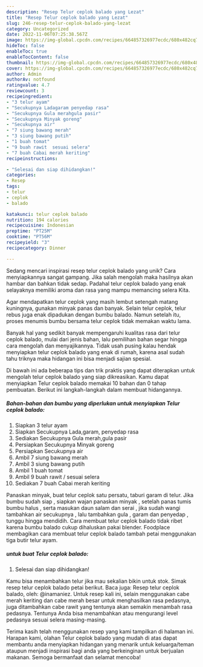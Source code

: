```yaml
---
description: "Resep Telur ceplok balado yang Lezat"
title: "Resep Telur ceplok balado yang Lezat"
slug: 246-resep-telur-ceplok-balado-yang-lezat
category: Uncategorized
date: 2022-11-06T07:25:38.567Z
image: https://img-global.cpcdn.com/recipes/664857326977ecdc/680x482cq70/telur-ceplok-balado-foto-resep-utama.jpg
hideToc: false
enableToc: true
enableTocContent: false
thumbnail: https://img-global.cpcdn.com/recipes/664857326977ecdc/680x482cq70/telur-ceplok-balado-foto-resep-utama.jpg
cover: https://img-global.cpcdn.com/recipes/664857326977ecdc/680x482cq70/telur-ceplok-balado-foto-resep-utama.jpg
author: Admin
authorAv: notfound
ratingvalue: 4.7
reviewcount: 3
recipeingredient:
- "3 telur ayam"
- "Secukupnya Ladagaram penyedap rasa"
- "Secukupnya Gula merahgula pasir"
- "Secukupnya Minyak goreng"
- "Secukupnya air"
- "7 siung bawang merah"
- "3 siung bawang putih"
- "1 buah tomat"
- "9 buah rawit  sesuai selera"
- "7 buah Cabai merah keriting"
recipeinstructions:

- "Selesai dan siap dihidangkan!"
categories:
- Resep
tags:
- telur
- ceplok
- balado

katakunci: telur ceplok balado 
nutrition: 194 calories
recipecuisine: Indonesian
preptime: "PT25M"
cooktime: "PT56M"
recipeyield: "3"
recipecategory: Dinner

---
```





Sedang mencari inspirasi resep telur ceplok balado yang unik? Cara menyiapkannya sangat gampang. Jika salah mengolah maka hasilnya akan hambar dan bahkan tidak sedap. Padahal telur ceplok balado yang enak selayaknya memiliki aroma dan rasa yang mampu memancing selera Kita.





Agar mendapatkan telur ceplok yang masih lembut setengah matang kuningnya, gunakan minyak panas dan banyak. Selain telur ceplok, telur rebus juga enak dipadukan dengan bumbu balado. Namun setelah itu, proses menumis bumbu bersama telur ceplok tidak memakan waktu lama.

Banyak hal yang sedikit banyak mempengaruhi kualitas rasa dari telur ceplok balado, mulai dari jenis bahan, lalu pemilihan bahan segar hingga cara mengolah dan menyajikannya. Tidak usah pusing kalau hendak menyiapkan telur ceplok balado yang enak di rumah, karena asal sudah tahu triknya maka hidangan ini bisa menjadi sajian spesial.






Di bawah ini ada beberapa tips dan trik praktis yang dapat diterapkan untuk mengolah telur ceplok balado yang siap dikreasikan. Kamu dapat menyiapkan Telur ceplok balado memakai 10 bahan dan 0 tahap pembuatan. Berikut ini langkah-langkah dalam membuat hidangannya.

<!--inarticleads1-->

##### Bahan-bahan dan bumbu yang diperlukan untuk menyiapkan Telur ceplok balado:

1. Siapkan 3 telur ayam
1. Siapkan Secukupnya Lada,garam, penyedap rasa
1. Sediakan Secukupnya Gula merah,gula pasir
1. Persiapkan Secukupnya Minyak goreng
1. Persiapkan Secukupnya air
1. Ambil 7 siung bawang merah
1. Ambil 3 siung bawang putih
1. Ambil 1 buah tomat
1. Ambil 9 buah rawit / sesuai selera
1. Sediakan 7 buah Cabai merah keriting


Panaskan minyak, buat telur ceplok satu persatu, taburi garam di telur. Jika bumbu sudah siap , siapkan wajan panaskan minyak , setelah panas tumis bumbu halus , serta masukan daun salam dan serai , jika sudah wangi tambahkan air secukupnya , lalu tambahkan gula , garam dan penyedap , tunggu hingga mendidih. Cara membuat telur ceplok balado tidak ribet karena bumbu balado cukup dihaluskan pakai blender. Foodplace membagikan cara membuat telur ceplok balado tambah petai menggunakan tiga butir telur ayam. 

<!--inarticleads2-->

#####  untuk buat Telur ceplok balado:


1. Selesai dan siap dihidangkan!

Kamu bisa menambahkan telur jika mau sekalian bikin untuk stok. Simak resep telur ceplok balado petai berikut. Baca juga: Resep telur ceplok balado, oleh: @inamaniez. Untuk resep kali ini, selain menggunakan cabe merah keriting dan cabe merah besar untuk menghasilkan rasa pedasnya, juga ditambahkan cabe rawit yang tentunya akan semakin menambah rasa pedasnya. Tentunya Anda bisa menambahkan atau mengurangi level pedasnya sesuai selera masing-masing. 

Terima kasih telah menggunakan resep yang kami tampilkan di halaman ini. Harapan kami, olahan Telur ceplok balado yang mudah di atas dapat membantu anda menyiapkan hidangan yang menarik untuk keluarga/teman ataupun menjadi inspirasi bagi anda yang berkeinginan untuk berjualan makanan. Semoga bermanfaat dan selamat mencoba!

